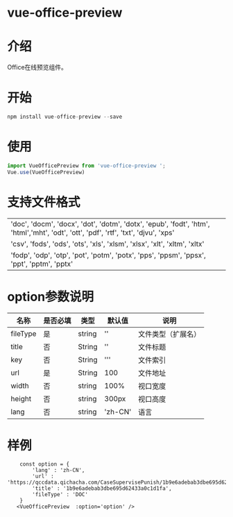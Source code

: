 # vue-office-preview

# 介绍
  Office在线预览组件。


# 开始

```javascript
npm install vue-office-preview --save
```

# 使用
```javascript
import VueOfficePreview from 'vue-office-preview ';
Vue.use(VueOfficePreview)
```
# 支持文件格式
|         |  
|  ----   | 
|'doc', 'docm', 'docx', 'dot', 'dotm', 'dotx', 'epub', 'fodt', 'htm', 'html','mht', 'odt', 'ott', 'pdf', 'rtf', 'txt', 'djvu', 'xps'|
|'csv', 'fods', 'ods', 'ots', 'xls', 'xlsm', 'xlsx', 'xlt', 'xltm', 'xltx'| 
|'fodp', 'odp', 'otp', 'pot', 'potm', 'potx', 'pps', 'ppsm', 'ppsx', 'ppt', 'pptm', 'pptx'| 
 


# option参数说明
  |  名称   | 是否必填  | 类型  |默认值| 说明        |
  |  ----   |  ----   | ----  | ----  | ----      |
  | fileType|    是   |  string | '' |  文件类型（扩展名）   |
  | title|    否   |  String | '' |  文件标题  |
  | key|    否   |  String |  '''   |文件索引 |
  | url|    是   |  String | 100 |  文件地址 |
  | width|    否   |  string | 100%|  视口宽度   |
  | height|    否   |  string | 300px | 视口高度   |
  | lang|    否   |  string | 'zh-CN' |  语言   |
 


# 样例

```
    const option = {
        'lang' : 'zh-CN',
        'url' : 'https://qccdata.qichacha.com/CaseSupervisePunish/1b9e6adebab3dbe695d62433a0c1d1fa.DOC',
        'title' : '1b9e6adebab3dbe695d62433a0c1d1fa',
        'fileType' : 'DOC'
    }
   <VueOfficePreview  :option='option' />
  ```